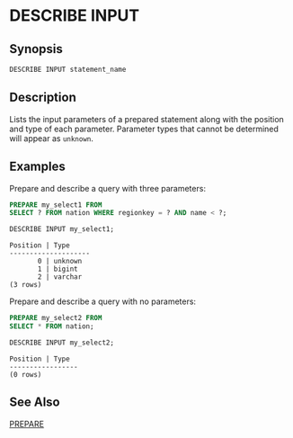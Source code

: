 
DESCRIBE INPUT
==============

Synopsis
--------

``` sql
DESCRIBE INPUT statement_name
```

Description
-----------

Lists the input parameters of a prepared statement along with the position and type of each parameter. Parameter types that cannot be determined will appear as `unknown`.

Examples
--------

Prepare and describe a query with three parameters:

``` sql
PREPARE my_select1 FROM
SELECT ? FROM nation WHERE regionkey = ? AND name < ?;
```

``` sql
DESCRIBE INPUT my_select1;
```

``` 
Position | Type
--------------------
       0 | unknown
       1 | bigint
       2 | varchar
(3 rows)
```

Prepare and describe a query with no parameters:

``` sql
PREPARE my_select2 FROM
SELECT * FROM nation;
```

``` sql
DESCRIBE INPUT my_select2;
```

``` 
Position | Type
-----------------
(0 rows)
```

See Also
--------

[PREPARE](./prepare.md)
